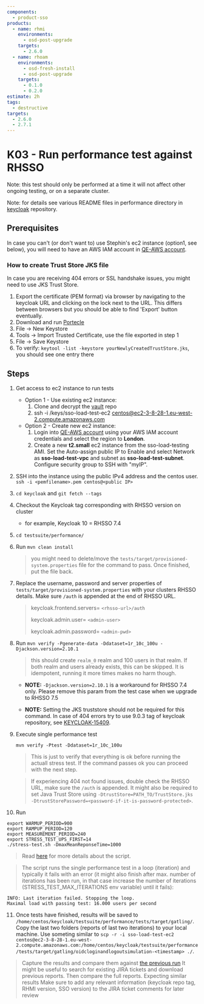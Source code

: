 ```yaml
---
components:
  - product-sso
products:
  - name: rhmi
    environments:
      - osd-post-upgrade
    targets:
      - 2.6.0
  - name: rhoam
    environments:
      - osd-fresh-install
      - osd-post-upgrade
    targets:
      - 0.1.0
      - 0.2.0
estimate: 2h
tags:
  - destructive
targets:
  - 2.6.0
  - 2.7.1
---
```


# K03 - Run performance test against RHSSO

Note: this test should only be performed at a time it will not affect other ongoing testing, or on a separate cluster.

Note: for details see various README files in performance directory in [keycloak](https://github.com/keycloak/keycloak/tree/master/testsuite/performance) repository.

## Prerequisites

In case you can't (or don't want to) use Stephin's ec2 instance (option1, see below), you will need to have an AWS IAM account in [QE-AWS account](https://068334777414.signin.aws.amazon.com/console).

### How to create Trust Store JKS file

In case you are receiving 404 errors or SSL handshake issues, you might need to use JKS Trust Store.

1. Export the certificate (PEM format) via browser by navigating to the keycloak URL and clicking on the lock next to the URL. This differs between browsers but you should be able to find 'Export' button eventually.
2. Download and run [Portecle](http://portecle.sourceforge.net/)
3. File -> New Keystore
4. Tools -> Import Trusted Certificate, use the file exported in step 1
5. File -> Save Keystore
6. To verify: `keytool -list -keystore yourNewlyCreatedTrustStore.jks`, you should see one entry there

## Steps

1. Get access to ec2 instance to run tests
   - Option 1 - Use existing ec2 instance:
     1. Clone and decrypt the [vault](https://gitlab.cee.redhat.com/integreatly-qe/vault) repo
     2. ssh -i <PATH-TO-VAULT-REPO>/keys/sso-load-test-ec2 centos@ec2-3-8-28-1.eu-west-2.compute.amazonaws.com
   - Option 2 - Create new ec2 instance:
     1. Login into [QE-AWS account](https://068334777414.signin.aws.amazon.com/console) using your AWS IAM account credentials and select the region to **London**.
     2. Create a new **t2.small** ec2 instance from the sso-load-testing AMI. Set the Auto-assign public IP to Enable and select Network as **sso-load-test-vpc** and subnet as **sso-load-test-subnet**. Configure security group to SSH with "myIP".
2. SSH into the instance using the public IPv4 address and the centos user. `ssh -i <pemfilename>.pem centos@<public IP>`
3. `cd keycloak` and `git fetch --tags`
4. Checkout the Keycloak tag corresponding with RHSSO version on cluster
   - for example, Keycloak 10 = RHSSO 7.4
5. `cd testsuite/performance/`
6. Run `mvn clean install`

   > you might need to delete/move the `tests/target/provisioned-system.properties` file for the command to pass. Once finished, put the file back.

7. Replace the username, password and server properties of `tests/target/provisioned-system.properties` with your clusters RHSSO details. Make sure `/auth` is appended at the end of RHSSO URL.

   > keycloak.frontend.servers= `<rhsso-url>/auth`
   >
   > keycloak.admin.user= `<admin-user>`
   >
   > keycloak.admin.password= `<admin-pwd>`

8. Run `mvn verify -Pgenerate-data -Ddataset=1r_10c_100u -Djackson.version=2.10.1`

   > this should create `realm_0` realm and 100 users in that realm. If both realm and users already exists, this can be skipped. It is idempotent, running it more times makes no harm though.

   - **NOTE:** `-Djackson.version=2.10.1` is a workaround for RHSSO 7.4 only. Please remove this param from the test case when we upgrade to RHSSO 7.5

   - **NOTE:** Setting the JKS truststore should not be required for this command. In case of 404 errors try to use 9.0.3 tag of keycloak repository, see [KEYCLOAK-15409](https://issues.redhat.com/browse/KEYCLOAK-15409).

9. Execute single performance test

   `mvn verify -Ptest -Ddataset=1r_10c_100u`

   > This is just to verify that everything is ok before running the actuall stress test. If the command passes ok you can proceed with the next step.

   > If experiencing 404 not found issues, double check the RHSSO URL, make sure the `/auth` is appended. It might also be required to set Java Trust Store using `-DtrustStore=PATH_TO/TrustStore.jks -DtrustStorePassword=<password-if-it-is-password-protected>`.

10. Run

```
export WARMUP_PERIOD=900
export RAMPUP_PERIOD=120
export MEASUREMENT_PERIOD=240
export STRESS_TEST_UPS_FIRST=14
./stress-test.sh -DmaxMeanReponseTime=1000
```

> Read [here](https://github.com/keycloak/keycloak/blob/master/testsuite/performance/README.stress-test.md#stress-test) for more details about the script.

> The script runs the single performance test in a loop (iteration) and typically it fails with an error (it might also finish after max. number of iterations has been run, in that case increase the number of iterations (STRESS_TEST_MAX_ITERATIONS env variable) until it fails):

```
INFO: Last iteration failed. Stopping the loop.
Maximal load with passing test: 16.000 users per second
```

11. Once tests have finished, results will be saved to `/home/centos/keycloak/testsuite/performance/tests/target/gatling/`. Copy the last two folders (reports of last two iterations) to your local machine. Use someting similar to `scp -r -i sso-load-test-ec2 centos@ec2-3-8-28-1.eu-west-2.compute.amazonaws.com:/home/centos/keycloak/testsuite/performance/tests/target/gatling/oidcloginandlogoutsimulation-<timestamp> ./`.

> Capture the results and compare them against [the previous run](https://docs.google.com/spreadsheets/d/1VGL87kaSKaz7ndjj1tNlRQiYDf2zn-lT1uHeOCPII3M/edit#gid=1845969669)
> It might be useful to search for existing JIRA tickets and download previous reports. Then compare the full reports.
> Expecting similar results
> Make sure to add any relevant information (keycloak repo tag, RHMI version, SSO version) to the JIRA ticket comments for later review
